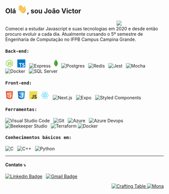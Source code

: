 ## Olá <img src="https://raw.githubusercontent.com/ABSphreak/ABSphreak/master/gifs/Hi.gif" width="30">, sou João Victor

<a href="https://joaovictornsv.vercel.app" title="Entre no portal">
  <img src="https://static.wikia.nocookie.net/minecraft/images/f/fd/NetherPortalAnimated.gif/revision/latest?cb=20200112000746" align="right" width=150 /><br>
</a>
Comecei a estudar Javascript e suas tecnologias em 2020 e desde então procuro evoluir a cada dia. Atualmente cursando o 5º semestre de Engenharia de Computação no IFPB Campus Campina Grande.

#### <kbd>Back-end:</kbd><br>
<img height="26" title="NodeJS" alt="NodeJS" src="https://raw.githubusercontent.com/devicons/devicon/master/icons/nodejs/nodejs-original.svg"> &nbsp;
<img height="26" title="Typescript" alt="Typescript" src="https://raw.githubusercontent.com/devicons/devicon/master/icons/typescript/typescript-original.svg"> &nbsp;
<img height="26" title="Express" alt="Express" src="https://external-content.duckduckgo.com/iu/?u=https%3A%2F%2Fdzone.com%2Fstorage%2Ftemp%2F8229324-expressjs-logo.png&f=1&nofb=1">
<img height="26" title="MongoDB" alt="MongoDB" src="https://raw.githubusercontent.com/devicons/devicon/master/icons/mongodb/mongodb-original.svg">
<img height="26" title="Postgres" alt="Postgres" src="https://cdn.jsdelivr.net/gh/devicons/devicon/icons/postgresql/postgresql-original.svg"> &nbsp;
<img height="26" title="Redis" alt="Redis" src="https://cdn.jsdelivr.net/gh/devicons/devicon/icons/redis/redis-original.svg"> &nbsp;
<img height="26" title="Jest" alt="Jest" src="https://cdn.freebiesupply.com/logos/large/2x/jest-logo-png-transparent.png"> &nbsp;
<img height="26" title="Mocha" alt="Mocha" src="https://cdn.jsdelivr.net/gh/devicons/devicon/icons/mocha/mocha-plain.svg"> &nbsp;
<img height="26" title="Serverless" alt="Docker" src="https://gitlab.com/uploads/-/system/project/avatar/15112583/serverless_framework.png"> &nbsp;
<img height="26" title="SQL Server" alt="SQL Server" src="https://img.icons8.com/color/480/microsoft-sql-server.png">

####  <kbd>Front-end:</kbd><br>
<img height="26" title="HTML" alt="HTML" src="https://raw.githubusercontent.com/devicons/devicon/master/icons/html5/html5-original.svg"> &nbsp;
<img height="26" title="CSS" alt="CSS" src="https://raw.githubusercontent.com/devicons/devicon/master/icons/css3/css3-original.svg"> &nbsp;
<img height="26" title="Javascript" alt="Javascript" src="https://raw.githubusercontent.com/devicons/devicon/master/icons/javascript/javascript-original.svg"> &nbsp;
<img height="26" title="React / React Native" alt="React / React Native" src="https://raw.githubusercontent.com/devicons/devicon/master/icons/react/react-original.svg"> &nbsp;
<img height="26" title="Next" alt="Next.js" src="https://assets.vercel.com/image/upload/v1607554385/repositories/next-js/next-logo.png"> &nbsp;
<img height="26" title="Expo" alt="Expo" src="https://cdn.icon-icons.com/icons2/2389/PNG/512/expo_logo_icon_145293.png"> &nbsp;
<img height="26" title="Styled Components" alt="Styled Components" src="https://avatars.githubusercontent.com/u/20658825?s=200&v=4">


#### <kbd>Ferramentas:</kbd><br>
<img height="26" title="Visual Studio Code" alt="Visual Studio Code" src="https://cdn.jsdelivr.net/gh/devicons/devicon/icons/vscode/vscode-original.svg"> &nbsp;
<img height="26" title="Git" alt="Git" src="https://cdn.jsdelivr.net/gh/devicons/devicon/icons/git/git-original.svg"> &nbsp;
<img height="26" title="Azure" alt="Azure" src="https://cdn.jsdelivr.net/gh/devicons/devicon/icons/azure/azure-original.svg"> &nbsp;
<img height="26" title="Azure Devops" alt="Azure Devops" src="https://cdn.iconscout.com/icon/free/png-256/azure-devops-3628645-3029870.png"> &nbsp;
<img height="26" title="Beekeeper Studio" alt="Beekeeper Studio" src="https://dashboard.snapcraft.io/site_media/appmedia/2020/03/512x512_4JGJ8f7.png"> &nbsp;
<img height="26" title="Terraform" alt="Terraform" src="https://i.pinimg.com/originals/28/ec/74/28ec7440a57536eebad2931517aa1cce.png">
<img height="26" title="Docker" alt="Docker" src="https://cdn.jsdelivr.net/gh/devicons/devicon/icons/docker/docker-original.svg">

#### <kbd>Conhecimentos básicos em:</kbd><br>
<img height="26" title="C" alt="C" src="https://cdn.jsdelivr.net/gh/devicons/devicon/icons/c/c-original.svg"> &nbsp;
<img height="26" title="C++" alt="C++" src="https://cdn.jsdelivr.net/gh/devicons/devicon/icons/cplusplus/cplusplus-original.svg"> &nbsp;
<img height="26" title="Python" alt="Python" src="https://cdn.jsdelivr.net/gh/devicons/devicon/icons/python/python-original.svg"> 

<hr>

#### Contato ⤵️

[![Linkedin Badge](https://img.shields.io/badge/linkedin%20-%230077B5.svg?&style=for-the-badge&logo=linkedin&logoColor=white)](https://www.linkedin.com/in/joaovictornsv/) &nbsp;
[![Gmail Badge](https://img.shields.io/badge/GMAIL-%23DC322F.svg?&style=for-the-badge&logo=gmail&logoColor=white)](mailto:joaovictornsv@gmail.com)

<div align="right">
  <a href="https://joaovictornsv.vercel.app" title="Clique aqui">
    <img src="https://i.pinimg.com/originals/2e/05/b7/2e05b7afeb0c9b20aea25d686cdd5029.gif" width=50 alt="Crafting Table"/>
    <img src="https://github.githubassets.com/images/mona-loading-dark.gif" width=50 alt="Mona"/>
  </a>
</div>
